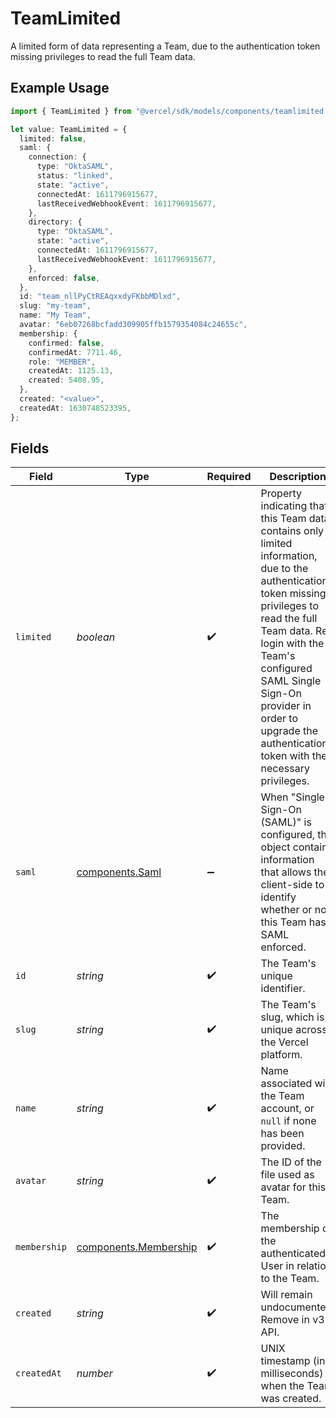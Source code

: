 # TeamLimited

A limited form of data representing a Team, due to the authentication token missing privileges to read the full Team data.

## Example Usage

```typescript
import { TeamLimited } from "@vercel/sdk/models/components/teamlimited.js";

let value: TeamLimited = {
  limited: false,
  saml: {
    connection: {
      type: "OktaSAML",
      status: "linked",
      state: "active",
      connectedAt: 1611796915677,
      lastReceivedWebhookEvent: 1611796915677,
    },
    directory: {
      type: "OktaSAML",
      state: "active",
      connectedAt: 1611796915677,
      lastReceivedWebhookEvent: 1611796915677,
    },
    enforced: false,
  },
  id: "team_nllPyCtREAqxxdyFKbbMDlxd",
  slug: "my-team",
  name: "My Team",
  avatar: "6eb07268bcfadd309905ffb1579354084c24655c",
  membership: {
    confirmed: false,
    confirmedAt: 7711.46,
    role: "MEMBER",
    createdAt: 1125.13,
    created: 5408.95,
  },
  created: "<value>",
  createdAt: 1630748523395,
};
```

## Fields

| Field                                                                                                                                                                                                                                                                                                  | Type                                                                                                                                                                                                                                                                                                   | Required                                                                                                                                                                                                                                                                                               | Description                                                                                                                                                                                                                                                                                            | Example                                                                                                                                                                                                                                                                                                |
| ------------------------------------------------------------------------------------------------------------------------------------------------------------------------------------------------------------------------------------------------------------------------------------------------------ | ------------------------------------------------------------------------------------------------------------------------------------------------------------------------------------------------------------------------------------------------------------------------------------------------------ | ------------------------------------------------------------------------------------------------------------------------------------------------------------------------------------------------------------------------------------------------------------------------------------------------------ | ------------------------------------------------------------------------------------------------------------------------------------------------------------------------------------------------------------------------------------------------------------------------------------------------------ | ------------------------------------------------------------------------------------------------------------------------------------------------------------------------------------------------------------------------------------------------------------------------------------------------------ |
| `limited`                                                                                                                                                                                                                                                                                              | *boolean*                                                                                                                                                                                                                                                                                              | :heavy_check_mark:                                                                                                                                                                                                                                                                                     | Property indicating that this Team data contains only limited information, due to the authentication token missing privileges to read the full Team data. Re-login with the Team's configured SAML Single Sign-On provider in order to upgrade the authentication token with the necessary privileges. |                                                                                                                                                                                                                                                                                                        |
| `saml`                                                                                                                                                                                                                                                                                                 | [components.Saml](../../models/components/saml.md)                                                                                                                                                                                                                                                     | :heavy_minus_sign:                                                                                                                                                                                                                                                                                     | When "Single Sign-On (SAML)" is configured, this object contains information that allows the client-side to identify whether or not this Team has SAML enforced.                                                                                                                                       |                                                                                                                                                                                                                                                                                                        |
| `id`                                                                                                                                                                                                                                                                                                   | *string*                                                                                                                                                                                                                                                                                               | :heavy_check_mark:                                                                                                                                                                                                                                                                                     | The Team's unique identifier.                                                                                                                                                                                                                                                                          | team_nllPyCtREAqxxdyFKbbMDlxd                                                                                                                                                                                                                                                                          |
| `slug`                                                                                                                                                                                                                                                                                                 | *string*                                                                                                                                                                                                                                                                                               | :heavy_check_mark:                                                                                                                                                                                                                                                                                     | The Team's slug, which is unique across the Vercel platform.                                                                                                                                                                                                                                           | my-team                                                                                                                                                                                                                                                                                                |
| `name`                                                                                                                                                                                                                                                                                                 | *string*                                                                                                                                                                                                                                                                                               | :heavy_check_mark:                                                                                                                                                                                                                                                                                     | Name associated with the Team account, or `null` if none has been provided.                                                                                                                                                                                                                            | My Team                                                                                                                                                                                                                                                                                                |
| `avatar`                                                                                                                                                                                                                                                                                               | *string*                                                                                                                                                                                                                                                                                               | :heavy_check_mark:                                                                                                                                                                                                                                                                                     | The ID of the file used as avatar for this Team.                                                                                                                                                                                                                                                       | 6eb07268bcfadd309905ffb1579354084c24655c                                                                                                                                                                                                                                                               |
| `membership`                                                                                                                                                                                                                                                                                           | [components.Membership](../../models/components/membership.md)                                                                                                                                                                                                                                         | :heavy_check_mark:                                                                                                                                                                                                                                                                                     | The membership of the authenticated User in relation to the Team.                                                                                                                                                                                                                                      |                                                                                                                                                                                                                                                                                                        |
| `created`                                                                                                                                                                                                                                                                                              | *string*                                                                                                                                                                                                                                                                                               | :heavy_check_mark:                                                                                                                                                                                                                                                                                     | Will remain undocumented. Remove in v3 API.                                                                                                                                                                                                                                                            |                                                                                                                                                                                                                                                                                                        |
| `createdAt`                                                                                                                                                                                                                                                                                            | *number*                                                                                                                                                                                                                                                                                               | :heavy_check_mark:                                                                                                                                                                                                                                                                                     | UNIX timestamp (in milliseconds) when the Team was created.                                                                                                                                                                                                                                            | 1630748523395                                                                                                                                                                                                                                                                                          |